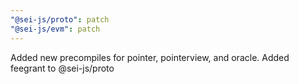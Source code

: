 ```yaml
---
"@sei-js/proto": patch
"@sei-js/evm": patch
---
```


Added new precompiles for pointer, pointerview, and oracle. Added feegrant to @sei-js/proto
